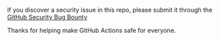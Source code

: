 If you discover a security issue in this repo, please submit it through the [GitHub Security Bug Bounty](https://hackerone.com/github) 

Thanks for helping make GitHub Actions safe for everyone.
